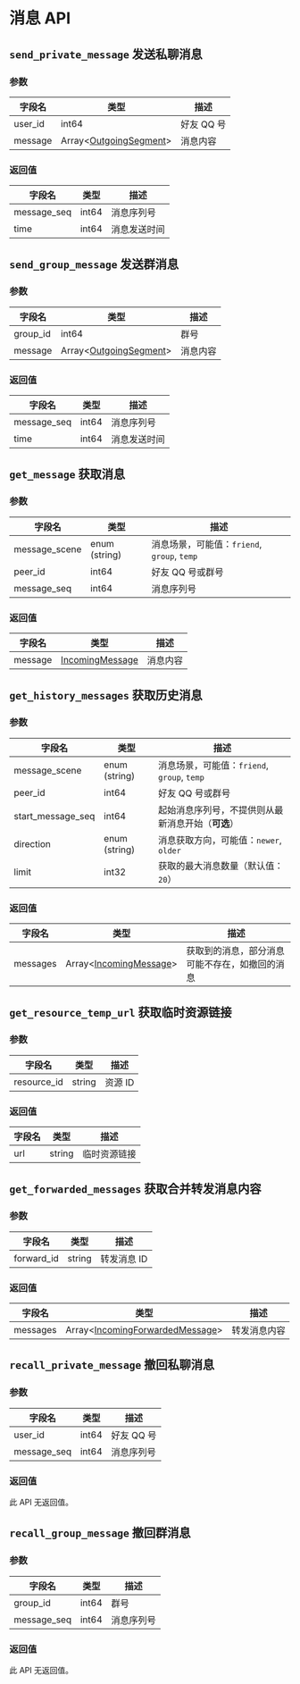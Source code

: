 # 消息 API

## `send_private_message` 发送私聊消息

### 参数

| 字段名 | 类型 | 描述 |
| --- | --- | --- |
| user_id | int64 | 好友 QQ 号 |
| message | Array<[OutgoingSegment](../struct/OutgoingSegment.md)> | 消息内容 |

### 返回值

| 字段名 | 类型 | 描述 |
| --- | --- | --- |
| message_seq | int64 | 消息序列号 |
| time | int64 | 消息发送时间 |

## `send_group_message` 发送群消息

### 参数

| 字段名 | 类型 | 描述 |
| --- | --- | --- |
| group_id | int64 | 群号 |
| message | Array<[OutgoingSegment](../struct/OutgoingSegment.md)> | 消息内容 |

### 返回值

| 字段名 | 类型 | 描述 |
| --- | --- | --- |
| message_seq | int64 | 消息序列号 |
| time | int64 | 消息发送时间 |

## `get_message` 获取消息

### 参数

| 字段名 | 类型 | 描述 |
| --- | --- | --- |
| message_scene | enum (string) | 消息场景，可能值：`friend`, `group`, `temp` |
| peer_id | int64 | 好友 QQ 号或群号 |
| message_seq | int64 | 消息序列号 |

### 返回值

| 字段名 | 类型 | 描述 |
| --- | --- | --- |
| message | [IncomingMessage](../struct/IncomingMessage.md) | 消息内容 |

## `get_history_messages` 获取历史消息

### 参数

| 字段名 | 类型 | 描述 |
| --- | --- | --- |
| message_scene | enum (string) | 消息场景，可能值：`friend`, `group`, `temp` |
| peer_id | int64 | 好友 QQ 号或群号 |
| start_message_seq | int64 | 起始消息序列号，不提供则从最新消息开始（**可选**） |
| direction | enum (string) | 消息获取方向，可能值：`newer`, `older` |
| limit | int32 | 获取的最大消息数量（默认值：`20`） |

### 返回值

| 字段名 | 类型 | 描述 |
| --- | --- | --- |
| messages | Array<[IncomingMessage](../struct/IncomingMessage.md)> | 获取到的消息，部分消息可能不存在，如撤回的消息 |

## `get_resource_temp_url` 获取临时资源链接

### 参数

| 字段名 | 类型 | 描述 |
| --- | --- | --- |
| resource_id | string | 资源 ID |

### 返回值

| 字段名 | 类型 | 描述 |
| --- | --- | --- |
| url | string | 临时资源链接 |

## `get_forwarded_messages` 获取合并转发消息内容

### 参数

| 字段名 | 类型 | 描述 |
| --- | --- | --- |
| forward_id | string | 转发消息 ID |

### 返回值

| 字段名 | 类型 | 描述 |
| --- | --- | --- |
| messages | Array<[IncomingForwardedMessage](../struct/IncomingForwardedMessage.md)> | 转发消息内容 |

## `recall_private_message` 撤回私聊消息

### 参数

| 字段名 | 类型 | 描述 |
| --- | --- | --- |
| user_id | int64 | 好友 QQ 号 |
| message_seq | int64 | 消息序列号 |

### 返回值

此 API 无返回值。
## `recall_group_message` 撤回群消息

### 参数

| 字段名 | 类型 | 描述 |
| --- | --- | --- |
| group_id | int64 | 群号 |
| message_seq | int64 | 消息序列号 |

### 返回值

此 API 无返回值。
